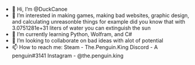 - 👋 Hi, I’m @DuckCanoe
- 👀 I’m interested in making games, making bad websites, graphic design, and calculating unreasonble things for example did you know that with 3.0751281e+31 liters of water you can extinguish the sun
- 🌱 I’m currently learning Python, Wolfram, and C#
- 💞️ I’m looking to collaborate on bad ideas with alot of potential
- 📫 How to reach me:
Steam - The.Penguin.King
Discord - A penguin#3141
Instagram - @the.penguin.king
